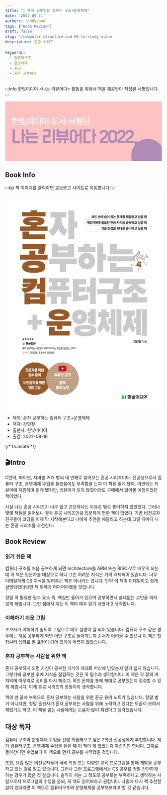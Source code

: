 ```yaml
---
title: "📖 혼자 공부하는 컴퓨터 구조+운영체제"
date: '2022-09-11'
authors: teddygood
tags: ["Book Review"]
draft: false
slug: '/computer-structure-and-OS-to-study-alone'
description: 혼공 시리즈

keywords:
  - 컴퓨터구조
  - 운영체제
  - 혼공
  - 혼자 공부하는
---
```


:::info
한빛미디어 \<나는 리뷰어다\> 활동을 위해서 책을 제공받아 작성된 서평입니다.
:::

![나는 리뷰어다 2022](../assets/I-am-reviewer-2022.jpg)

## Book Info

:::tip
책 이미지를 클릭하면 교보문고 사이트로 이동합니다!
:::

[![책](../assets/review/computer-structure-and-OS-to-study-alone.jpg)](https://www.kyobobook.co.kr/product/detailViewKor.laf?ejkGb=KOR&mallGb=KOR&barcode=9791162243091&orderClick=LEa&Kc=)

- 제목: 혼자 공부하는 컴퓨터 구조+운영체제
- 저자: 강민철
- 출판사: 한빛미디어
- 출간: 2022-08-16

{/* truncate */}

## 🎬Intro

C언어, 파이썬, 자바를 거쳐 벌써 네 번째로 읽어보는 혼공 시리즈이다. 전공생으로서 컴퓨터 구조, 운영체제 수업을 들었음에도 부족함을 느껴 이 책을 읽게 됐다. 이번에는 리뷰어에 지원하여 읽게 됐지만, 리뷰어가 되지 않았더라도 구매해서 읽어볼 예정이었던 책이었다.

사실 나는 혼공 시리즈가 너무 쉽고 간단하다는 이유로 별로 좋아하지 않았었다. 그러나 몇몇 책들을 읽어보니 결국 혼공 시리즈만큼 입문하기 편한 책이 없었다. 가끔 비전공자 친구들이 코딩을 이제 막 시작해본다고 나에게 추천을 해달라고 하는데 그럴 때마다 나는 혼공 시리즈를 추천한다. 

## Book Review

### 읽기 쉬운 책

컴퓨터 구조를 처음 공부하게 되면 architecture를 ARM 또는 RISC-V로 배우게 되는데 이 책은 입문자를 대상으로 하니 그런 어려운 지식은 거의 배제되어 있습니다. 너무 디테일하게 CS 지식을 알려주는 책은 아니라는 겁니다. 만약 이 책이 디테일하고 쉽게 설명되었더라면 책 두께가 어마어마했을 것입니다.

정말 꼭 필요한 필수 요소 즉, 핵심만 들어가 있으며 공부하면서 쓸데없는 고민을 하지 않게 해줍니다. 그런 점에서 저는 이 책이 매우 읽기 쉬웠다고 생각합니다.

### 이해하기 쉬운 그림

초보자가 이해하기 쉽도록 그림으로 매우 설명이 잘 되어 있습니다. 컴퓨터 구조 같은 경우에는 처음 공부하게 되면 어떤 구조로 돌아가는지 순서가 어려울 수 있으나 이 책은 첫 장부터 삽화로 잘 표현이 되어 있기에 어렵지 않았습니다.

### 혼자 공부하는 사람을 위한 책

혼자 공부하게 되면 자신이 공부한 지식이 제대로 머리에 남았는지 알기 쉽지 않습니다. 그렇기에 공부한 후에 지식을 점검하는 것은 꼭 필수라 생각합니다. 이 책은 각 장의 마지막에 마무리로 정리를 다시 해주고, 확인 문제를 통해 제대로 공부했는지 점검할 수 있게 해줍니다. 이게 혼공 시리즈의 장점이라 생각합니다.

책의 맨 끝에 부록으로 혼자 공부하는 사람을 위한 혼공 용어 노트가 있습니다. 정말 별거 아니지만, 정말 출판사가 혼자 공부하는 사람을 위해 노력하고 있다는 모습이 보여서 재밌기도 하고, 이 책을 읽는 사람에게는 도움이 많이 되겠다고 생각했습니다.

## 대상 독자

컴퓨터 구조와 운영체제 수업을 선행 학습해보고 싶은 2학년 전공생에게 추천합니다. 제가 컴퓨터구조, 운영체제 수업을 들을 때 이 책이 왜 없었는지 아쉽기만 합니다. 그때로 돌아간다면 수업보다 이 책으로 먼저 공부를 시작했을 것입니다.

또한, 요즘 많은 비전공자들이 국비 학원 또는 다양한 교육 프로그램을 통해 개발을 공부하고 있는 걸로 알고 있습니다. 그러나 그런 프로그램에서는 CS 공부를 정말 간단하게 하는 경우가 많은 것 같습니다. 솔직히 저는 그 정도의 공부로는 부족하다고 생각하는 사람으로서 프로그램의 수업을 듣되, 꼭 책도 읽어보라고 권합니다. 나중에 다시 책 추천할 일이 있더라면 이 책으로 컴퓨터구조와 운영체제를 공부해보라고 할 것 같습니다.